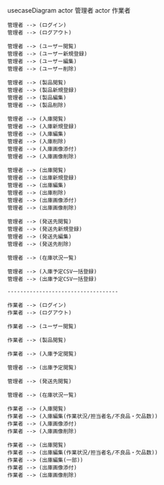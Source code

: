 usecaseDiagram
    actor 管理者
    actor 作業者

    
    管理者 --> (ログイン)
    管理者 --> (ログアウト)

    管理者 --> (ユーザー閲覧)
    管理者 --> (ユーザー新規登録)
    管理者 --> (ユーザー編集)
    管理者 --> (ユーザー削除)

    管理者 --> (製品閲覧)
    管理者 --> (製品新規登録)
    管理者 --> (製品編集)
    管理者 --> (製品削除)

    管理者 --> (入庫閲覧)
    管理者 --> (入庫新規登録)
    管理者 --> (入庫編集)
    管理者 --> (入庫削除)
    管理者 --> (入庫画像添付)
    管理者 --> (入庫画像削除)

    管理者 --> (出庫閲覧)
    管理者 --> (出庫新規登録)
    管理者 --> (出庫編集)
    管理者 --> (出庫削除)
    管理者 --> (出庫画像添付)
    管理者 --> (出庫画像削除)

    管理者 --> (発送先閲覧)
    管理者 --> (発送先新規登録)
    管理者 --> (発送先編集)
    管理者 --> (発送先削除)

    管理者 --> (在庫状況一覧)
    
    管理者 --> (入庫予定CSV一括登録)
    管理者 --> (出庫予定CSV一括登録)

    -----------------------------------

    作業者 --> (ログイン)
    作業者 --> (ログアウト)

    作業者 --> (ユーザー閲覧)

    作業者 --> (製品閲覧)

    作業者 --> (入庫予定閲覧)

    管理者 --> (出庫予定閲覧)

    管理者 --> (発送先閲覧)

    管理者 --> (在庫状況一覧)

    作業者 --> (入庫閲覧)
    作業者 --> (入庫編集(作業状況/担当者名/不良品・欠品数))
    作業者 --> (入庫画像添付)
    作業者 --> (入庫画像削除)

    作業者 --> (出庫閲覧)
    作業者 --> (出庫編集(作業状況/担当者名/不良品・欠品数))
    作業者 --> (出庫編集(一部))
    作業者 --> (出庫画像添付)
    作業者 --> (出庫画像削除)
